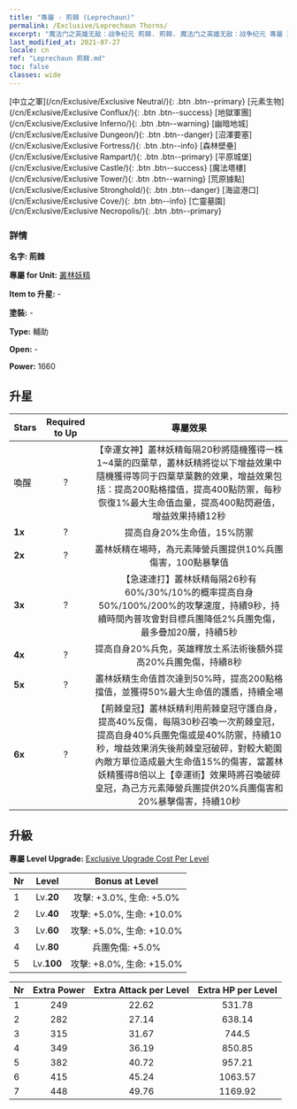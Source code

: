 ```yaml
---
title: "專屬 - 荊棘 (Leprechaun)"
permalink: /Exclusive/Leprechaun Thorns/
excerpt: "魔法门之英雄无敌：战争纪元 荊棘. 荊棘. 魔法门之英雄无敌：战争纪元 專屬 荊棘. 叢林妖精 專屬."
last_modified_at: 2021-07-27
locale: cn
ref: "Leprechaun 荊棘.md"
toc: false
classes: wide
---
```

 [中立之軍](/cn/Exclusive/Exclusive Neutral/){: .btn .btn--primary} [元素生物](/cn/Exclusive/Exclusive Conflux/){: .btn .btn--success} [地獄軍團](/cn/Exclusive/Exclusive Inferno/){: .btn .btn--warning} [幽暗地城](/cn/Exclusive/Exclusive Dungeon/){: .btn .btn--danger} [沼澤要塞](/cn/Exclusive/Exclusive Fortress/){: .btn .btn--info} [森林壁壘](/cn/Exclusive/Exclusive Rampart/){: .btn .btn--primary} [平原城堡](/cn/Exclusive/Exclusive Castle/){: .btn .btn--success} [魔法塔樓](/cn/Exclusive/Exclusive Tower/){: .btn .btn--warning} [荒原據點](/cn/Exclusive/Exclusive Stronghold/){: .btn .btn--danger} [海盜港口](/cn/Exclusive/Exclusive Cove/){: .btn .btn--info} [亡靈墓園](/cn/Exclusive/Exclusive Necropolis/){: .btn .btn--primary} 

### 詳情
 **名字: 荊棘** 

 **專屬 for Unit:** [叢林妖精](/cn/units/Leprechaun/) 

 **Item to 升星:** -

 **塗裝:** -

 **Type:** 輔助

 **Open:** -

 **Power:** 1660

## 升星

  |     Stars    |  Required to Up | 專屬效果 |
  |:-------------|:---------------:|:---------------:|
  |  喚醒  | ? | 【幸運女神】叢林妖精每隔20秒將隨機獲得一株1~4葉的四葉草，叢林妖精將從以下增益效果中隨機獲得等同于四葉草葉數的效果，增益效果包括：提高200點格擋值，提高400點防禦，每秒恢復1%最大生命值血量，提高400點閃避值，增益效果持續12秒 |
  | **1x** <i class="fas fa-star"/> | ? | 提高自身20%生命值，15%防禦 |
  | **2x** <i class="fas fa-star"/> | ? | 叢林妖精在場時，為元素陣營兵團提供10%兵團傷害，100點暴擊值 |
  | **3x** <i class="fas fa-star"/> | ? | 【急速連打】叢林妖精每隔26秒有60%/30%/10%的概率提高自身50%/100%/200%的攻擊速度，持續9秒，持續時間內普攻會對目標兵團降低2%兵團免傷，最多疊加20層，持續5秒 |
  | **4x** <i class="fas fa-star"/> | ? | 提高自身20%兵免，英雄釋放土系法術後額外提高20%兵團免傷，持續8秒 |
  | **5x** <i class="fas fa-star"/> | ? | 叢林妖精生命值首次達到50%時，提高200點格擋值，並獲得50%最大生命值的護盾，持續全場 |
  | **6x** <i class="fas fa-star"/> | ? | 【荊棘皇冠】叢林妖精利用荊棘皇冠守護自身，提高40%反傷，每隔30秒召喚一次荊棘皇冠，提高自身40%兵團免傷或是40%防禦，持續10秒，增益效果消失後荊棘皇冠破碎，對較大範圍內敵方單位造成最大生命值15%的傷害，當叢林妖精獲得8倍以上【幸運術】效果時將召喚破碎皇冠，為己方元素陣營兵團提供20%兵團傷害和20%暴擊傷害，持續10秒 |


## 升級
 **專屬 Level Upgrade:** [Exclusive Upgrade Cost Per Level](/Exclusive/ExclusiveUpgradeCostPerLevel/)

  |  Nr  |   Level  | Bonus at Level |
  |:-----|:--------:|:--------------:|
  | 1 | Lv.**20** | 攻擊: +3.0%, 生命: +5.0% |
  | 2 | Lv.**40** | 攻擊: +5.0%, 生命: +10.0% |
  | 3 | Lv.**60** | 攻擊: +5.0%, 生命: +10.0% |
  | 4 | Lv.**80** | 兵團免傷: +5.0% |
  | 5 | Lv.**100** | 攻擊: +8.0%, 生命: +15.0% |


  |  Nr  |  Extra Power | Extra Attack per Level | Extra HP per Level |
  |:-----|:--------:|:--------:|:--------:|
  | 1 | 249 | 22.62 | 531.78 |
  | 2 | 282 | 27.14 | 638.14 |
  | 3 | 315 | 31.67 | 744.5 |
  | 4 | 349 | 36.19 | 850.85 |
  | 5 | 382 | 40.72 | 957.21 |
  | 6 | 415 | 45.24 | 1063.57 |
  | 7 | 448 | 49.76 | 1169.92 |


